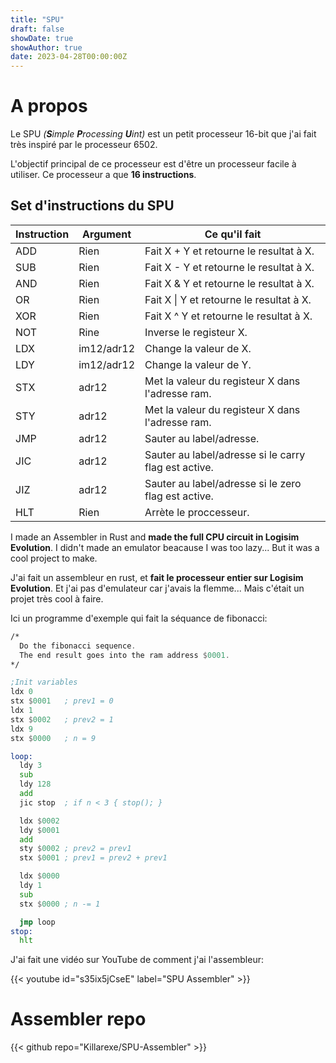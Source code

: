 ```yaml
---
title: "SPU"
draft: false
showDate: true
showAuthor: true
date: 2023-04-28T00:00:00Z
---
```


# A propos

Le SPU *(**S**imple **P**rocessing **U**int)* est un petit processeur 16-bit que j'ai fait très inspiré par le processeur 6502.

L'objectif principal de ce processeur est d'être un processeur facile à utiliser. Ce processeur a que **16 instructions**.

## Set d'instructions du SPU

| Instruction | Argument   | Ce qu'il fait                                        |
| ----------- | ---------- | --------------------------------------------------- |
| ADD         | Rien       | Fait X + Y et retourne le resultat à X.                 |
| SUB         | Rien       | Fait X - Y et retourne le resultat à X.                 |
| AND         | Rien       | Fait X & Y et retourne le resultat à X.                 |
| OR          | Rien       | Fait X \| Y et retourne le resultat à X.                |
| XOR         | Rien       | Fait X ^ Y et retourne le resultat à X.                 |
| NOT         | Rine       | Inverse le registeur X.                             |
| LDX         | im12/adr12 | Change la valeur de X.                              |
| LDY         | im12/adr12 | Change la valeur de Y.                              |
| STX         | adr12      | Met la valeur du registeur X dans l'adresse ram.            |
| STY         | adr12      | Met la valeur du registeur X dans l'adresse ram.            |
| JMP         | adr12      | Sauter au label/adresse.                          |
| JIC         | adr12      | Sauter au label/adresse si le carry flag est active. |
| JIZ         | adr12      | Sauter au label/adresse si le zero flag est active.  |
| HLT         | Rien       | Arrète le proccesseur.                               |

I made an Assembler in Rust and **made the full CPU circuit in Logisim Evolution**. I didn't made an emulator beacause I was too lazy... But it was a cool project to make.

J'ai fait un assembleur en rust, et **fait le processeur entier sur Logisim Evolution**. Et j'ai pas d'emulateur car j'avais la flemme... Mais c'était un projet très cool à faire.

Ici un programme d'exemple qui fait la séquance de fibonacci:

```asm
/*
  Do the fibonacci sequence.
  The end result goes into the ram address $0001.
*/

;Init variables
ldx 0
stx $0001   ; prev1 = 0
ldx 1
stx $0002   ; prev2 = 1
ldx 9
stx $0000   ; n = 9

loop:
  ldy 3
  sub
  ldy 128
  add
  jic stop  ; if n < 3 { stop(); }

  ldx $0002
  ldy $0001
  add
  sty $0002 ; prev2 = prev1
  stx $0001 ; prev1 = prev2 + prev1

  ldx $0000
  ldy 1
  sub
  stx $0000 ; n -= 1

  jmp loop
stop:
  hlt

```

J'ai fait une vidéo sur YouTube de comment j'ai l'assembleur:

{{< youtube id="s35ix5jCseE" label="SPU Assembler" >}}

# Assembler repo

{{< github repo="Killarexe/SPU-Assembler" >}}
